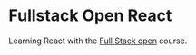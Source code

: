 # Fullstack Open React

Learning React with the [Full Stack open](https://fullstackopen.com/en/) course.
